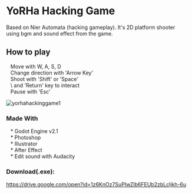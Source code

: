# YoRHa Hacking Game

Based on Nier Automata (hacking gameplay). It's 2D platform shooter<br/>
using bgm and sound effect from the game.



## How to play

&nbsp;&nbsp; Move with W, A, S, D<br/>
&nbsp;&nbsp; Change direction with 'Arrow Key'<br/>
&nbsp;&nbsp; Shoot with 'Shift' or 'Space'<br/>
&nbsp;&nbsp; \ and 'Return' key to interact<br/>
&nbsp;&nbsp; Pause with 'Esc'<br/>


![yorhahackinggame1](https://user-images.githubusercontent.com/37819857/38180806-57b058da-3659-11e8-8e78-097032f9f1a0.PNG)

### Made With

&nbsp;&nbsp; * Godot Engine v2.1<br/>
&nbsp;&nbsp; * Photoshop<br/>
&nbsp;&nbsp; * Illustrator<br/>
&nbsp;&nbsp; * After Effect<br/>
&nbsp;&nbsp; * Edit sound with Audacity<br/>

### Download(.exe):

https://drive.google.com/open?id=1z6KnOz7SuPIwZlb6FEUb2zbLcljkh-6u
